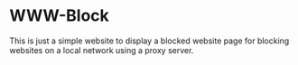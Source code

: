 # WWW-Block
 
This is just a simple website to display a blocked website page for blocking websites on a local network using a proxy server.
